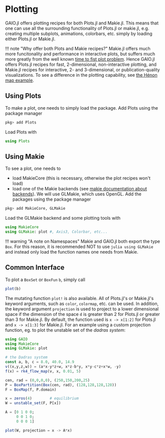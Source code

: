 # Plotting 

GAIO.jl offers plotting recipes for both Plots.jl and Makie.jl. This means that one can use all the surrounding functionality of Plots.jl or makie.jl, e.g. creating multiple subplots, animations, colorbars, etc. simply by loading either Plots.jl or Makie.jl. 

!!! note "Why offer both Plots and Makie recipes?"
    Makie.jl offers much more funcitonality and performance in interactive plots, but suffers much more greatly from the well known [time to fist plot problem](https://discourse.julialang.org/t/roadmap-for-a-faster-time-to-first-plot/22956). Hence GAIO.jl offers Plots.jl recipes for fast, 2-dimensional, non-interactive plotting, and Makie.jl recipes for interactive, 2- and 3-dimensional, or publication-quality visualizations. To see a difference in the plotting capability, see [the Hénon map example](https://github.com/gaioguys/GAIO.jl/blob/master/examples/invariant_measure_2d.jl). 

## Using Plots

To make a plot, one needs to simply load the package. Add Plots using the package manager
```julia
pkg> add Plots
``` 
Load Plots with
```julia
using Plots
```

## Using Makie

To see a plot, one needs to 
* load MakieCore (this is necessary, otherwise the plot recipes won't load)
* load one of the Makie backends (see [makie documentation about backends](https://makie.juliaplots.org/stable/#first_steps)). 
We will use GLMakie, which uses OpenGL. Add the packages using the package manager
```julia
pkg> add MakieCore, GLMakie
```
Load the GLMakie backend and some plotting tools with
```julia
using MakieCore
using GLMakie: plot #, Axis3, Colorbar, etc...
```

!!! warning "A note on Namespaces"
    Makie and GAIO.jl both export the type `Box`. For this reason, it is recommended NOT to use 
    ```julia
    using GLMakie
    ```
    and instead only load the function names one needs from Makie. 

## Common Interface

To plot a `BoxSet` or `BoxFun` `b`, simply call 
```julia
plot(b)
```
The mutating function `plot!` is also available. All of Plots.jl's or Makie.jl's keyword arguments, such as `color`, `colormap`, etc. can be used. In addition, the keyword argument `projection` is used to project to a lower dimensional space if the dimension of the space ``d`` is greater than 2 for Plots.jl or greater than 3 for Makie.jl. By default, the function used is `x -> x[1:2]` for Plots.jl and `x -> x[1:3]` for Makie.jl. For an example using a custom projection function, eg. to plot the unstable set of the _dadras system_:
```julia
using GAIO
using MakieCore
using GLMakie: plot

# the Dadras system
const a, b, c = 8.0, 40.0, 14.9
v((x,y,z,w)) = (a*x-y*z+w, x*z-b*y, x*y-c*z+x*w, -y)
f(x) = rk4_flow_map(v, x, 0.01, 5)

cen, rad = (0,0,0,0), (250,150,200,25)
P = BoxPartition(Box(cen, rad), (128,128,128,128))
F = BoxMap(f, P.domain)

x = zeros(4)        # equilibrium
W = unstable_set(F, P[x])

A = [0 1 0 0;
     0 0 1 0;
     0 0 0 1]

plot(W, projection = x -> A*x)
```
